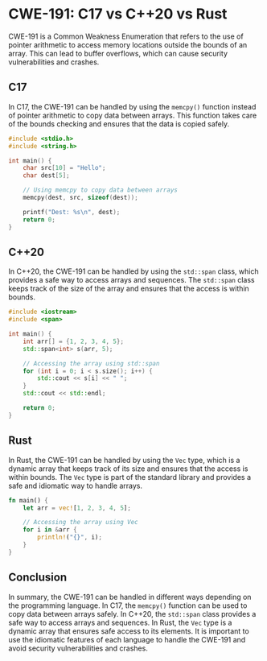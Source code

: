 # CWE-191: C17 vs C++20 vs Rust

CWE-191 is a Common Weakness Enumeration that refers to the use of pointer arithmetic to access 
memory locations outside the bounds of an array. This can lead to buffer overflows, which can cause 
security vulnerabilities and crashes.

## C17

In C17, the CWE-191 can be handled by using the `memcpy()` function instead of pointer arithmetic 
to copy data between arrays. This function takes care of the bounds checking and ensures that the 
data is copied safely.

```c
#include <stdio.h>
#include <string.h>

int main() {
    char src[10] = "Hello";
    char dest[5];

    // Using memcpy to copy data between arrays
    memcpy(dest, src, sizeof(dest));

    printf("Dest: %s\n", dest);
    return 0;
}
```

## C++20

In C++20, the CWE-191 can be handled by using the `std::span` class, which provides a safe way to 
access arrays and sequences. The `std::span` class keeps track of the size of the array and ensures 
that the access is within bounds.

```cpp
#include <iostream>
#include <span>

int main() {
    int arr[] = {1, 2, 3, 4, 5};
    std::span<int> s(arr, 5);

    // Accessing the array using std::span
    for (int i = 0; i < s.size(); i++) {
        std::cout << s[i] << " ";
    }
    std::cout << std::endl;

    return 0;
}
```

## Rust

In Rust, the CWE-191 can be handled by using the `Vec` type, which is a dynamic array that keeps 
track of its size and ensures that the access is within bounds. The `Vec` type is part of the 
standard library and provides a safe and idiomatic way to handle arrays.

```rust
fn main() {
    let arr = vec![1, 2, 3, 4, 5];

    // Accessing the array using Vec
    for i in &arr {
        println!("{}", i);
    }
}
```

## Conclusion

In summary, the CWE-191 can be handled in different ways depending on the programming language. In 
C17, the `memcpy()` function can be used to copy data between arrays safely. In C++20, the 
`std::span` class provides a safe way to access arrays and sequences. In Rust, the `Vec` type is a 
dynamic array that ensures safe access to its elements. It is important to use the idiomatic 
features of each language to handle the CWE-191 and avoid security vulnerabilities and crashes.
